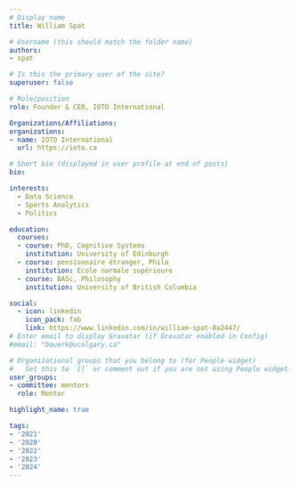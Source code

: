 ```yaml
---
# Display name
title: William Spat

# Username (this should match the folder name)
authors:
- spat

# Is this the primary user of the site?
superuser: false

# Role/position
role: Founder & CEO, IOTO International

Organizations/Affiliations:
organizations:
- name: IOTO International
  url: https://ioto.ca

# Short bio (displayed in user profile at end of posts)
bio:

interests:
  - Data Science
  - Sports Analytics
  - Politics

education:
  courses:
  - course: PhD, Cognitive Systems
    institution: University of Edinburgh
  - course: pensionnaire étranger, Philo
    institution: Ecole normale supérieure
  - course: BASc, Philosophy
    institution: University of British Columbia

social:
  - icon: linkedin
    icon_pack: fab
    link: https://www.linkedin.com/in/william-spat-8a2447/
# Enter email to display Gravatar (if Gravatar enabled in Config)
#email: "bauerk@ucalgary.ca"

# Organizational groups that you belong to (for People widget)
#   Set this to `[]` or comment out if you are not using People widget.
user_groups:
- committee: mentors
  role: Mentor

highlight_name: true

tags:
- '2021'
- '2020'
- '2022'
- '2023'
- '2024'
---
```


